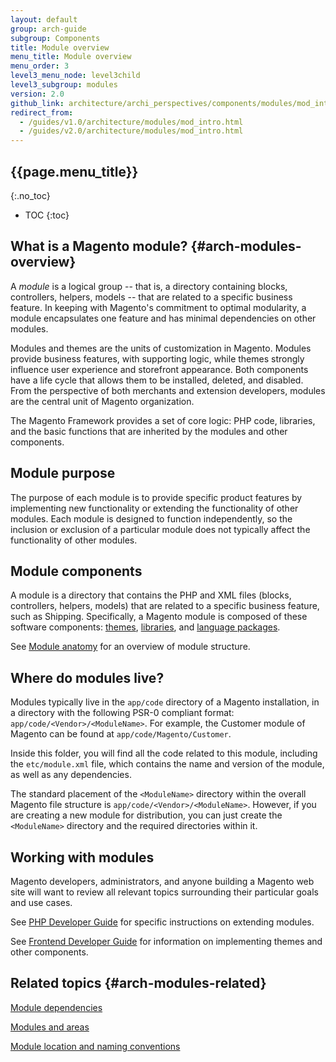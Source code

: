 ```yaml
---
layout: default
group: arch-guide
subgroup: Components
title: Module overview
menu_title: Module overview
menu_order: 3
level3_menu_node: level3child
level3_subgroup: modules
version: 2.0
github_link: architecture/archi_perspectives/components/modules/mod_intro.md
redirect_from:
  - /guides/v1.0/architecture/modules/mod_intro.html
  - /guides/v2.0/architecture/modules/mod_intro.html
---
```


## {{page.menu_title}}
{:.no_toc}

* TOC
{:toc}

## What is a Magento module? {#arch-modules-overview}

A <i>module</i> is a logical group -- that is, a directory containing blocks, controllers, helpers, models -- that are related to a specific business feature. In keeping with Magento's commitment to optimal modularity, a module encapsulates one feature and has minimal dependencies on other modules.

Modules and themes are the units of customization in Magento. Modules provide business features, with supporting logic,  while themes strongly influence user experience and storefront appearance. Both components have a life cycle that allows them to be installed, deleted, and disabled. From the perspective of both merchants and extension developers, modules are the central unit of Magento organization.

The Magento Framework provides a set of core logic: PHP code, libraries, and the basic functions that are inherited by the modules and other components.

## Module purpose

The purpose of each module is to provide specific product features by implementing new functionality or extending the functionality of other modules. Each module is designed to function independently, so the inclusion or exclusion of a particular module does not typically affect the functionality of other modules.

## Module components

A module is a directory that contains the PHP and XML files (blocks, controllers, helpers, models) that are related to a specific business feature, such as Shipping. Specifically, a Magento module is composed of these software components: <a href="{{page.baseurl}}architecture/archi_perspectives/components/arch_themes.html">themes</a>, <a href="{{page.baseurl}}architecture/archi_perspectives/components/arch_libraries.html">libraries</a>, and <a href="{{page.baseurl}}architecture/archi_perspectives/components/arch_translations.html">language packages</a>.

See <a href="{{page.baseurl}}architecture/archi_perspectives/components/modules/mod_anatomy.html">Module anatomy</a> for an overview of module structure.

## Where do modules live?

Modules typically live in the `app/code` directory of a Magento installation, in a directory with the following PSR-0 compliant format: `app/code/<Vendor>/<ModuleName>`. For example, the Customer module of Magento can be found at `app/code/Magento/Customer`.

Inside this folder, you will find all the code related to this module, including the `etc/module.xml` file, which contains the name and version of the module, as well as any dependencies.

The standard placement of the `<ModuleName>` directory within the overall Magento file structure is `app/code/<Vendor>/<ModuleName>`. However, if you are creating a new module for distribution, you can just create the `<ModuleName>` directory and the required directories within it.

## Working with modules

Magento developers, administrators, and anyone building a Magento web site will want to review all relevant topics surrounding their particular goals and use cases.

See <a href="{{page.baseurl}}extension-dev-guide/bk-extension-dev-guide.html">PHP Developer Guide</a> for specific instructions on extending modules.

See
<a href="{{page.baseurl}}frontend-dev-guide/bk-frontend-dev-guide.html">Frontend Developer Guide</a> for information on implementing themes and other components.

## Related topics {#arch-modules-related}

<a href="{{page.baseurl}}architecture/archi_perspectives/components/modules/mod_depend.html">Module dependencies</a>

<a href="{{page.baseurl}}architecture/archi_perspectives/components/modules/mod_and_areas.html">Modules and areas</a>

<a href="{{page.baseurl}}architecture/archi_perspectives/components/modules/mod_conventions.html">Module location and naming conventions</a>
